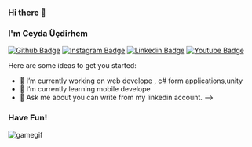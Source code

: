 ### Hi there 👋
### I'm Ceyda Üçdirhem



[![Github Badge](https://img.shields.io/badge/-Github-000?style=quare&labelColor=000&logo=Github&logoColor=white&link=link)](https://github.com/Ceydowskihttps://github.com/Ceydowski) 
[![Instagram Badge](https://img.shields.io/badge/-Instagram-4d1978?style=flat-quare&labelColor=4d1978&logo=instagram&logoColor=white&link=link)](https://www.instagram.com/ceydowski/) 
[![Linkedin Badge](https://img.shields.io/badge/-Linkedin-757575?style=flat-quare&labelColor=757575&logo=Medium&logoColor=white&link=link)](https://www.linkedin.com/in/ceyda-%C3%BC%C3%A7dirhem-900406216/) 
[![Youtube Badge](https://img.shields.io/badge/-Youtube-FF9800?style=flat-quare&labelColor=FF9800&logo=Blogger&logoColor=white&link=link)](https://www.youtube.com/channel/UCRvikm5UAJszoAS4bM5tWHw)


Here are some ideas to get you started:

- 🔭 I’m currently working on web develope , c# form applications,unity
- 🌱 I’m currently learning mobile develope
- 💬 Ask me about you can write from my linkedin account.
-->
### Have Fun!
![gamegif](https://storage.googleapis.com/gweb-uniblog-publish-prod/original_images/Dino_non-birthday_version.gif)
